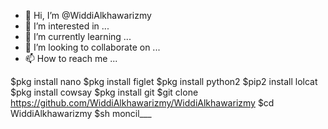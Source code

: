 - 👋 Hi, I’m @WiddiAlkhawarizmy
- 👀 I’m interested in ...
- 🌱 I’m currently learning ...
- 💞️ I’m looking to collaborate on ...
- 📫 How to reach me ...

<!---
WiddiAlkhawarizmy/WiddiAlkhawarizmy is a ✨ special ✨ repository because its `README.md` (this file) appears on your GitHub profile.
You can click the Preview link to take a look at your changes.
--->
$pkg install nano
$pkg install figlet
$pkg install python2
$pip2 install lolcat
$pkg install cowsay
$pkg install git
$git clone https://github.com/WiddiAlkhawarizmy/WiddiAlkhawarizmy
$cd WiddiAlkhawarizmy
$sh moncil___
